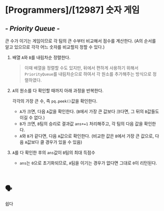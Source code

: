 # [Programmers]/[12987] 숫자 게임

## *- Priority Queue -*

큰 수가 이기는 게임이므로 각 팀의 큰 수부터 비교해서 점수를 계산한다. (A의 순서를 알고 있으므로 각각 어느 숫자를 비교할지 정할 수 있다.)

1. 배열 `A`와 `B`를 내림차순 정렬한다.

   > 이때 배열을 정렬할 수도 있지만, 뒤에서 편하게 사용하기 위해서 `PriorityQueue`를 내림차순으로 하여서 각 원소를 추가해주는 방식으로 정렬하였다.

2. `A`의 원소를 다 확인할 때까지 아래 과정을 반복한다.

   각각의 가장 큰 수, 즉 `pq.peek()`값을 확인한다.

   * `A`가 크면, 다음 `A`값을 확인한다. (`B`에서 가장 큰 값보다 크다면, 그 뒤의 `B`값들도 이길 수 없다.)
   * `B`가 크면, `B`팀의 승리로 결과값 `ans+=1` 처리해주고, 각 팀의 다음 값을 확인한다.
   * `A`와 `B`가 같다면, 다음 `A`값으로 확인한다. (비교한 값은 `B`에서 가장 큰 값으로, 다음 `A`값보다 클 경우가 있을 수 있음)

3. `A`를 다 확인한 후의 `ans`값이 `B`팀의 최대 득점수

   * `ans`는 `0`으로 초기화되므로, `A`팀을 이기는 경우가 없다면 그대로 `0`이 리턴된다.

</br>

## :speaking_head:

쉽다